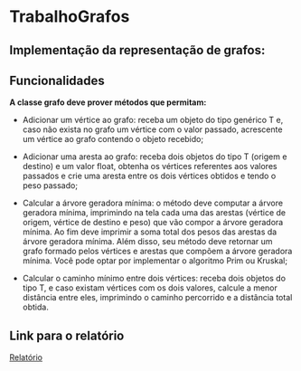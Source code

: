 # TrabalhoGrafos



## Implementação da representação de grafos: 


## Funcionalidades 

**A classe grafo deve prover métodos que permitam:**

+ Adicionar um vértice ao grafo: receba um objeto do tipo genérico T e, caso não exista no grafo um vértice com o valor passado, acrescente um vértice ao grafo contendo o objeto recebido;

+ Adicionar uma aresta ao grafo: receba dois objetos do tipo T (origem e destino) e um valor float, obtenha os vértices referentes aos valores passados e crie uma aresta entre os dois vértices obtidos e tendo o peso passado;

+ Calcular a árvore geradora mínima: o método deve computar a árvore geradora mínima, imprimindo na tela cada uma das arestas (vértice de origem, vértice de destino e peso) que vão compor a árvore geradora mínima. Ao fim deve imprimir a soma total dos pesos das arestas da árvore geradora mínima. Além disso, seu método deve retornar um grafo formado pelos vértices e arestas que compõem a árvore geradora mínima. Você pode optar por implementar o algoritmo Prim ou Kruskal;

+ Calcular o caminho mínimo entre dois vértices: receba dois objetos do tipo T, e caso existam vértices com os dois valores, calcule a menor distância entre eles, imprimindo o caminho percorrido e a distância total obtida.



## Link para o relatório
[Relatório](https://docs.google.com/document/d/1GibBXNiwqacPGolwy6BUyggS3QdvpWmrS1rPEfsaTCQ/edit?usp=sharing)
